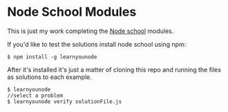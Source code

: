 # Node School Modules

This is just my work completing the [Node school](http://nodeschool.io/) modules. 

If you'd like to test the solutions install node school using npm:

```
$ npm install -g learnyounode
```

After it's installed it's just a matter of cloning this repo and running the files as solutions to each example.

```
$ learnyounode
//select a problem
$ learnyounode verify solutionFile.js
```